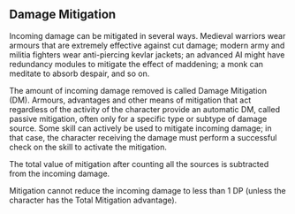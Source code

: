 ## Damage Mitigation

Incoming damage can be mitigated in several ways. Medieval warriors wear armours
that are extremely effective against cut damage; modern army and militia
fighters wear anti-piercing kevlar jackets; an advanced AI might have redundancy
modules to mitigate the effect of maddening; a monk can meditate to absorb
despair, and so on.

The amount of incoming damage removed is called Damage Mitigation (DM).
Armours, advantages and other means of mitigation that act regardless of the
activity of the character provide an automatic DM, called passive mitigation,
often only for a specific type or subtype of damage source.
Some skill can actively be used to mitigate incoming damage; in that case, the
character receiving the damage must perform a successful check on the skill to
activate the mitigation.

The total value of mitigation after counting all the sources is subtracted from
the incoming damage.

Mitigation cannot reduce the incoming damage to less than 1 DP (unless the
character has the Total Mitigation advantage).

